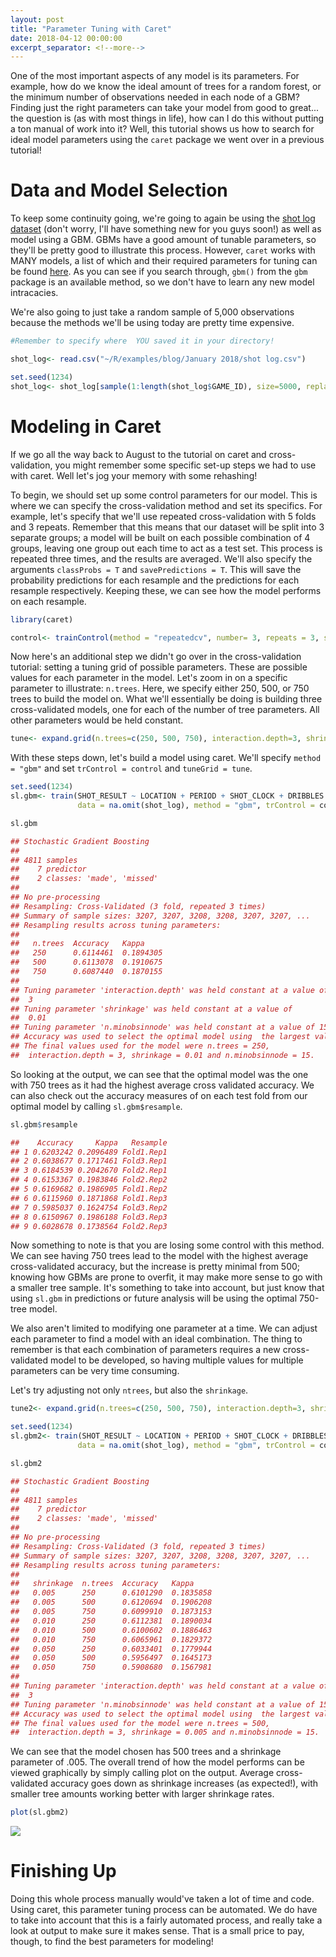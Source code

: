 ```yaml
---
layout: post
title: "Parameter Tuning with Caret"
date: 2018-04-12 00:00:00
excerpt_separator: <!--more-->
---
```


One of the most important aspects of any model is its parameters. For
example, how do we know the ideal amount of trees for a random forest,
or the minimum number of observations needed in each node of a GBM?
Finding just the right parameters can take your model from good to
great... the question is (as with most things in life), how can I do
this without putting a ton manual of work into it? Well, this tutorial
shows us how to search for ideal model parameters using the `caret`
package we went over in a previous tutorial!

<!--more-->

# Data and Model Selection #

To keep some continuity going, we're going to again be using the [shot
log dataset](https://www.kaggle.com/dansbecker/nba-shot-logs/data)
(don't worry, I'll have something new for you guys soon!) as well as
model using a GBM. GBMs have a good amount of tunable parameters, so
they'll be pretty good to illustrate this process. However, `caret`
works with MANY models, a list of which and their required parameters
for tuning can be found
[here](https://rdrr.io/cran/caret/man/models.html). As you can see if
you search through, `gbm()` from the `gbm` package is an available
method, so we don't have to learn any new model intracacies.

We're also going to just take a random sample of 5,000 observations
because the methods we'll be using today are pretty time expensive.
```r
#Remember to specify where  YOU saved it in your directory!

shot_log<- read.csv("~/R/examples/blog/January 2018/shot log.csv")

set.seed(1234)
shot_log<- shot_log[sample(1:length(shot_log$GAME_ID), size=5000, replace = F),]
```
# Modeling in Caret #

If we go all the way back to August to the tutorial on caret and
cross-validation, you might remember some specific set-up steps we had
to use with caret. Well let's jog your memory with some rehashing!

To begin, we should set up some control parameters for our model. This
is where we can specify the cross-validation method and set its
specifics. For example, let's specify that we'll use repeated
cross-validation with 5 folds and 3 repeats. Remember that this means
that our dataset will be split into 3 separate groups; a model will be
built on each possible combination of 4 groups, leaving one group out
each time to act as a test set. This process is repeated three times,
and the results are averaged. We'll also specify the arguments
`classProbs = T` and `savePredictions = T`. This will save the
probability predictions for each resample and the predictions for each
resample respectively. Keeping these, we can see how the model performs
on each resample.
```r
library(caret)

control<- trainControl(method = "repeatedcv", number= 3, repeats = 3, savePredictions = T, classProbs = T)
```
Now here's an additional step we didn't go over in the cross-validation
tutorial: setting a tuning grid of possible parameters. These are
possible values for each parameter in the model. Let's zoom in on a
specific parameter to illustrate: `n.trees`. Here, we specify either
250, 500, or 750 trees to build the model on. What we'll essentially be
doing is building three cross-validated models, one for each of the
number of tree parameters. All other parameters would be held constant.
```r
tune<- expand.grid(n.trees=c(250, 500, 750), interaction.depth=3, shrinkage=.01, n.minobsinnode=15)
```
With these steps down, let's build a model using caret. We'll specify
`method = "gbm"` and set `trControl = control` and `tuneGrid = tune`.
```r
set.seed(1234)
sl.gbm<- train(SHOT_RESULT ~ LOCATION + PERIOD + SHOT_CLOCK + DRIBBLES + TOUCH_TIME + SHOT_DIST + CLOSE_DEF_DIST, 
               data = na.omit(shot_log), method = "gbm", trControl = control, tuneGrid = tune, verbose = F)

sl.gbm

## Stochastic Gradient Boosting 
## 
## 4811 samples
##    7 predictor
##    2 classes: 'made', 'missed' 
## 
## No pre-processing
## Resampling: Cross-Validated (3 fold, repeated 3 times) 
## Summary of sample sizes: 3207, 3207, 3208, 3208, 3207, 3207, ... 
## Resampling results across tuning parameters:
## 
##   n.trees  Accuracy   Kappa    
##   250      0.6114461  0.1894305
##   500      0.6113078  0.1910675
##   750      0.6087440  0.1870155
## 
## Tuning parameter 'interaction.depth' was held constant at a value of
##  3
## Tuning parameter 'shrinkage' was held constant at a value of
##  0.01
## Tuning parameter 'n.minobsinnode' was held constant at a value of 15
## Accuracy was used to select the optimal model using  the largest value.
## The final values used for the model were n.trees = 250,
##  interaction.depth = 3, shrinkage = 0.01 and n.minobsinnode = 15.
```
So looking at the output, we can see that the optimal model was the one
with 750 trees as it had the highest average cross validated accuracy.
We can also check out the accuracy measures of on each test fold from
our optimal model by calling `sl.gbm$resample`.
```r
sl.gbm$resample

##    Accuracy     Kappa   Resample
## 1 0.6203242 0.2096489 Fold1.Rep1
## 2 0.6038677 0.1717461 Fold3.Rep1
## 3 0.6184539 0.2042670 Fold2.Rep1
## 4 0.6153367 0.1983846 Fold2.Rep2
## 5 0.6169682 0.1986905 Fold1.Rep2
## 6 0.6115960 0.1871868 Fold1.Rep3
## 7 0.5985037 0.1624754 Fold3.Rep2
## 8 0.6150967 0.1986188 Fold3.Rep3
## 9 0.6028678 0.1738564 Fold2.Rep3
```
Now something to note is that you are losing some control with this
method. We can see having 750 trees lead to the model with the highest
average cross-validated accuracy, but the increase is pretty minimal
from 500; knowing how GBMs are prone to overfit, it may make more sense
to go with a smaller tree sample. It's something to take into account,
but just know that using `sl.gbm` in predictions or future analysis will
be using the optimal 750-tree model.

We also aren't limited to modifying one parameter at a time. We can
adjust each parameter to find a model with an ideal combination. The
thing to remember is that each combination of parameters requires a new
cross-validated model to be developed, so having multiple values for
multiple parameters can be very time consuming.

Let's try adjusting not only `ntrees`, but also the `shrinkage`.
```r
tune2<- expand.grid(n.trees=c(250, 500, 750), interaction.depth=3, shrinkage=c(.005, .01, .05), n.minobsinnode=15)

set.seed(1234)
sl.gbm2<- train(SHOT_RESULT ~ LOCATION + PERIOD + SHOT_CLOCK + DRIBBLES + TOUCH_TIME + SHOT_DIST + CLOSE_DEF_DIST, 
               data = na.omit(shot_log), method = "gbm", trControl = control, tuneGrid = tune2, verbose = F)

sl.gbm2

## Stochastic Gradient Boosting 
## 
## 4811 samples
##    7 predictor
##    2 classes: 'made', 'missed' 
## 
## No pre-processing
## Resampling: Cross-Validated (3 fold, repeated 3 times) 
## Summary of sample sizes: 3207, 3207, 3208, 3208, 3207, 3207, ... 
## Resampling results across tuning parameters:
## 
##   shrinkage  n.trees  Accuracy   Kappa    
##   0.005      250      0.6101290  0.1835858
##   0.005      500      0.6120694  0.1906208
##   0.005      750      0.6099910  0.1873153
##   0.010      250      0.6112381  0.1890034
##   0.010      500      0.6100602  0.1886463
##   0.010      750      0.6065961  0.1829372
##   0.050      250      0.6033401  0.1779944
##   0.050      500      0.5956497  0.1645173
##   0.050      750      0.5908680  0.1567981
## 
## Tuning parameter 'interaction.depth' was held constant at a value of
##  3
## Tuning parameter 'n.minobsinnode' was held constant at a value of 15
## Accuracy was used to select the optimal model using  the largest value.
## The final values used for the model were n.trees = 500,
##  interaction.depth = 3, shrinkage = 0.005 and n.minobsinnode = 15.
```
We can see that the model chosen has 500 trees and a shrinkage parameter
of .005. The overall trend of how the model performs can be viewed
graphically by simply calling plot on the output. Average
cross-validated accuracy goes down as shrinkage increases (as
expected!), with smaller tree amounts working better with larger
shrinkage rates.
```r
plot(sl.gbm2)
```
![](2018-4-12-parametertuning_files/figure-markdown_strict/unnamed-chunk-7-1.png)

# Finishing Up #

Doing this whole process manually would've taken a lot of time and code.
Using caret, this parameter tuning process can be automated. We do have
to take into account that this is a fairly automated process, and really
take a look at output to make sure it makes sense. That is a small price
to pay, though, to find the best parameters for modeling!

